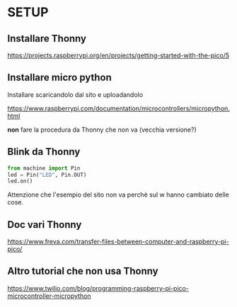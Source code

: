 # SETUP

## Installare Thonny
https://projects.raspberrypi.org/en/projects/getting-started-with-the-pico/5

## Installare micro python
Installare scaricandolo dal sito e uploadandolo

https://www.raspberrypi.com/documentation/microcontrollers/micropython.html

**non** fare la procedura da Thonny che non va (vecchia versione?)

## Blink da Thonny

```python
from machine import Pin
led = Pin("LED", Pin.OUT)
led.on()
```

Attenzione che l'esempio del sito non va perchè sul w hanno cambiato delle cose.

## Doc vari Thonny
https://www.freva.com/transfer-files-between-computer-and-raspberry-pi-pico/

## Altro tutorial che non usa Thonny
https://www.twilio.com/blog/programming-raspberry-pi-pico-microcontroller-micropython